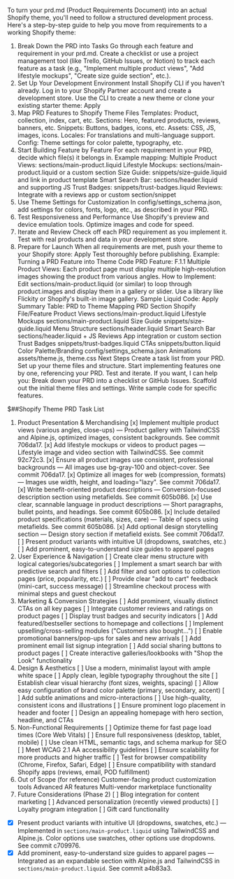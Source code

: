 To turn your prd.md (Product Requirements Document) into an actual Shopify theme, you'll need to follow a structured development process. Here's a step-by-step guide to help you move from requirements to a working Shopify theme:
1. Break Down the PRD into Tasks
Go through each feature and requirement in your prd.md.
Create a checklist or use a project management tool (like Trello, GitHub Issues, or Notion) to track each feature as a task (e.g., "Implement multiple product views", "Add lifestyle mockups", "Create size guide section", etc.).
2. Set Up Your Development Environment
Install Shopify CLI if you haven't already.
Log in to your Shopify Partner account and create a development store.
Use the CLI to create a new theme or clone your existing starter theme:
Apply
3. Map PRD Features to Shopify Theme Files
Templates: Product, collection, index, cart, etc.
Sections: Hero, featured products, reviews, banners, etc.
Snippets: Buttons, badges, icons, etc.
Assets: CSS, JS, images, icons.
Locales: For translations and multi-language support.
Config: Theme settings for color palette, typography, etc.
4. Start Building Feature by Feature
For each requirement in your PRD, decide which file(s) it belongs in.
Example mapping:
Multiple Product Views: sections/main-product.liquid
Lifestyle Mockups: sections/main-product.liquid or a custom section
Size Guide: snippets/size-guide.liquid and link in product template
Smart Search Bar: sections/header.liquid and supporting JS
Trust Badges: snippets/trust-badges.liquid
Reviews: Integrate with a reviews app or custom section/snippet
5. Use Theme Settings for Customization
In config/settings_schema.json, add settings for colors, fonts, logo, etc., as described in your PRD.
6. Test Responsiveness and Performance
Use Shopify's preview and device emulation tools.
Optimize images and code for speed.
7. Iterate and Review
Check off each PRD requirement as you implement it.
Test with real products and data in your development store.
8. Prepare for Launch
When all requirements are met, push your theme to your Shopify store:
Apply
Test thoroughly before publishing.
Example: Turning a PRD Feature into Theme Code
PRD Feature: F.1.1 Multiple Product Views: Each product page must display multiple high-resolution images showing the product from various angles.
How to Implement:
Edit sections/main-product.liquid (or similar) to loop through product.images and display them in a gallery or slider.
Use a library like Flickity or Shopify's built-in image gallery.
Sample Liquid Code:
Apply
Summary Table: PRD to Theme Mapping
PRD Section	Shopify File/Feature
Product Views	sections/main-product.liquid
Lifestyle Mockups	sections/main-product.liquid
Size Guide	snippets/size-guide.liquid
Menu Structure	sections/header.liquid
Smart Search Bar	sections/header.liquid + JS
Reviews	App integration or custom section
Trust Badges	snippets/trust-badges.liquid
CTAs	snippets/button.liquid
Color Palette/Branding	config/settings_schema.json
Animations	assets/theme.js, theme.css
Next Steps
Create a task list from your PRD.
Set up your theme files and structure.
Start implementing features one by one, referencing your PRD.
Test and iterate.
If you want, I can help you:
Break down your PRD into a checklist or GitHub Issues.
Scaffold out the initial theme files and settings.
Write sample code for specific features.

$##Shopify Theme PRD Task List
1. Product Presentation & Merchandising
[x] Implement multiple product views (various angles, close-ups) — Product gallery with TailwindCSS and Alpine.js, optimized images, consistent backgrounds. See commit 706da17.
[x] Add lifestyle mockups or videos to product pages — Lifestyle image and video section with TailwindCSS. See commit 92c72c3.
[x] Ensure all product images use consistent, professional backgrounds — All images use bg-gray-100 and object-cover. See commit 706da17.
[x] Optimize all images for web (compression, formats) — Images use width, height, and loading="lazy". See commit 706da17.
[x] Write benefit-oriented product descriptions — Conversion-focused description section using metafields. See commit 605b086.
[x] Use clear, scannable language in product descriptions — Short paragraphs, bullet points, and headings. See commit 605b086.
[x] Include detailed product specifications (materials, sizes, care) — Table of specs using metafields. See commit 605b086.
[x] Add optional design storytelling section — Design story section if metafield exists. See commit 706da17.
[ ] Present product variants with intuitive UI (dropdowns, swatches, etc.)
[ ] Add prominent, easy-to-understand size guides to apparel pages
2. User Experience & Navigation
[ ] Create clear menu structure with logical categories/subcategories
[ ] Implement a smart search bar with predictive search and filters
[ ] Add filter and sort options to collection pages (price, popularity, etc.)
[ ] Provide clear "add to cart" feedback (mini-cart, success message)
[ ] Streamline checkout process with minimal steps and guest checkout
3. Marketing & Conversion Strategies
[ ] Add prominent, visually distinct CTAs on all key pages
[ ] Integrate customer reviews and ratings on product pages
[ ] Display trust badges and security indicators
[ ] Add featured/bestseller sections to homepage and collections
[ ] Implement upselling/cross-selling modules ("Customers also bought...")
[ ] Enable promotional banners/pop-ups for sales and new arrivals
[ ] Add prominent email list signup integration
[ ] Add social sharing buttons to product pages
[ ] Create interactive galleries/lookbooks with "Shop the Look" functionality
4. Design & Aesthetics
[ ] Use a modern, minimalist layout with ample white space
[ ] Apply clean, legible typography throughout the site
[ ] Establish clear visual hierarchy (font sizes, weights, spacing)
[ ] Allow easy configuration of brand color palette (primary, secondary, accent)
[ ] Add subtle animations and micro-interactions
[ ] Use high-quality, consistent icons and illustrations
[ ] Ensure prominent logo placement in header and footer
[ ] Design an appealing homepage with hero section, headline, and CTAs
5. Non-Functional Requirements
[ ] Optimize theme for fast page load times (Core Web Vitals)
[ ] Ensure full responsiveness (desktop, tablet, mobile)
[ ] Use clean HTML, semantic tags, and schema markup for SEO
[ ] Meet WCAG 2.1 AA accessibility guidelines
[ ] Ensure scalability for more products and higher traffic
[ ] Test for browser compatibility (Chrome, Firefox, Safari, Edge)
[ ] Ensure compatibility with standard Shopify apps (reviews, email, POD fulfillment)
6. Out of Scope (for reference)
Customer-facing product customization tools
Advanced AR features
Multi-vendor marketplace functionality
7. Future Considerations (Phase 2)
[ ] Blog integration for content marketing
[ ] Advanced personalization (recently viewed products)
[ ] Loyalty program integration
[ ] Gift card functionality

- [x] Present product variants with intuitive UI (dropdowns, swatches, etc.) — Implemented in `sections/main-product.liquid` using TailwindCSS and Alpine.js. Color options use swatches, other options use dropdowns. See commit c709976.
- [x] Add prominent, easy-to-understand size guides to apparel pages — Integrated as an expandable section with Alpine.js and TailwindCSS in `sections/main-product.liquid`. See commit a4b83a3.
